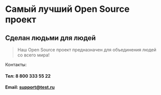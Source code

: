 # Самый лучший Open Source проект

## Сделан людьми для людей

> Наш Open Source проект предназначен для объединения людей со всего мира!

Контакты:
#### Тел: 8 800 333 55 22
#### Email: support@test.ru
